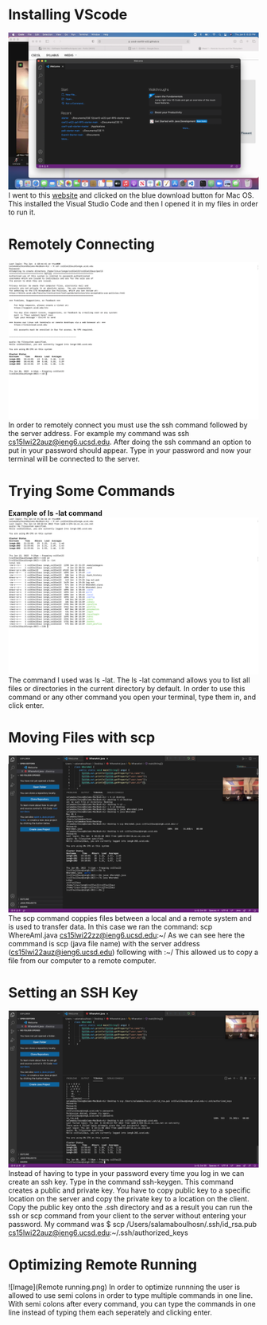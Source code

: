 # Installing VScode
![Image](DownloadVSCode.png)
I went to this [website](https://code.visualstudio.com/download) and clicked on the blue download button for Mac OS. This installed the Visual Studio Code and then I opened it in my files in order to run it.

# Remotely Connecting
![Image](RemotelyConnecting.png)
In order to remotely connect you must use the ssh command followed by the server address. For example my command was ssh cs15lwi22auz@ieng6.ucsd.edu. After doing the ssh command an option to  put in your password should appear. Type in your password and now your terminal will be connected to the server.

# Trying Some Commands
**Example of ls -lat command**![Image](LatCommand.png)
The command I used was ls -lat. The ls -lat command allows you to list all files or directories in the current directory by default. In order to use this command or any other command you open your terminal, type them in, and click enter. 
# Moving Files with scp
![Image](SCP.png)
The scp command coppies files between a local and a remote system and is used to transfer data. In this case we ran the command: scp WhereAmI.java cs15lwi22zz@ieng6.ucsd.edu:\~/ As we can see here the commmand is scp (java file name) with the server address (cs15lwi22auz@ieng6.ucsd.edu) following with :\~/ This allowed us to copy a file from our computer to a remote computer. 
# Setting an SSH Key
![Image](SSHkey.png)
Instead of having to type in your password every time you log in we can create an ssh key. Type in the command ssh-keygen. This command creates a public and private key. You have to copy public key to a specific location on the server and copy the private key to a location on the client. Copy the public key onto the .ssh directory and as a result you can run the ssh or scp command from your client to the server without entering your password. My command was $ scp /Users/salamaboulhosn/.ssh/id_rsa.pub cs15lwi22auz@ieng6.ucsd.edu:~/.ssh/authorized_keys
# Optimizing Remote Running
![Image](Remote running.png)
In order to optimize runnning the user is allowed to use semi colons in order to type multiple commands in one line. With semi colons after every command, you can type the commands in one line instead of typing them each seperately and clicking enter.

